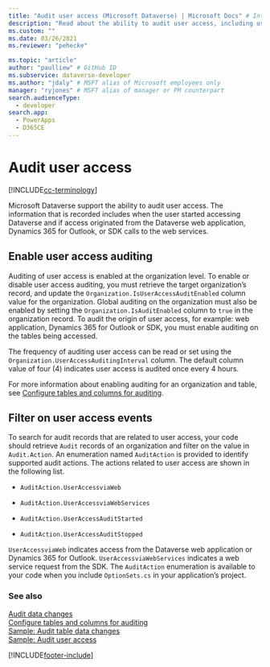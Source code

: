```yaml
---
title: "Audit user access (Microsoft Dataverse) | Microsoft Docs" # Intent and product brand in a unique string of 43-59 chars including spaces
description: "Read about the ability to audit user access, including user identification, access time, and client type." # 115-145 characters including spaces. This abstract displays in the search result.
ms.custom: ""
ms.date: 03/26/2021
ms.reviewer: "pehecke"

ms.topic: "article"
author: "paulliew" # GitHub ID
ms.subservice: dataverse-developer
ms.author: "jdaly" # MSFT alias of Microsoft employees only
manager: "ryjones" # MSFT alias of manager or PM counterpart
search.audienceType: 
  - developer
search.app: 
  - PowerApps
  - D365CE
---
```


# Audit user access

[!INCLUDE[cc-terminology](includes/cc-terminology.md)]

Microsoft Dataverse support the ability to audit user access. The information that is recorded includes when the user started accessing Dataverse and if access originated from the Dataverse web application, Dynamics 365 for Outlook, or SDK calls to the web services.  
  
## Enable user access auditing

 Auditing of user access is enabled at the organization level. To enable or disable user access auditing, you must retrieve the target organization’s record, and update the `Organization.IsUserAccessAuditEnabled` column value for the organization. Global auditing on the organization must also be enabled by setting the `Organization.IsAuditEnabled` column to `true` in the organization record. To audit the origin of user access, for example: web application, Dynamics 365 for Outlook or SDK, you must enable auditing on the tables being accessed.  
  
 The frequency of auditing user access can be read or set using the `Organization.UserAccessAuditingInterval` column. The default column value of four (4) indicates user access is audited once every 4 hours.
  
 For more information about enabling auditing for an organization and table, see [Configure tables and columns for auditing](configure-entities-attributes-auditing.md).  
  
## Filter on user access events

 To search for audit records that are related to user access, your code should retrieve `Audit` records of an organization and filter on the value in `Audit.Action`. An enumeration named `AuditAction` is provided to identify supported audit actions. The actions related to user access are shown in the following list.  
  
-   `AuditAction.UserAccessviaWeb`  
  
-   `AuditAction.UserAccessviaWebServices`  
  
-   `AuditAction.UserAccessAuditStarted`  
  
-   `AuditAction.UserAccessAuditStopped`  
  
 `UserAccessviaWeb` indicates access from the Dataverse web application or Dynamics 365 for Outlook. `UserAccessviaWebServices` indicates a web service request from the SDK. The `AuditAction` enumeration is available to your code when you include `OptionSets.cs` in your application’s project.  
  
### See also

 [Audit data changes](./auditing-overview.md)   
 [Configure tables and columns for auditing](./configure-entities-attributes-auditing.md)     
 [Sample: Audit table data changes](./org-service/samples/audit-entity-data-changes.md)   
 [Sample: Audit user access](./org-service/samples/audit-user-access.md)

[!INCLUDE[footer-include](../../includes/footer-banner.md)]
